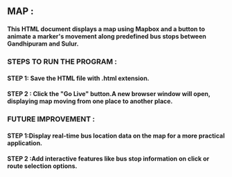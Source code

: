 ## MAP :
#### This HTML document displays a map using Mapbox and a button to animate a marker's movement along predefined bus stops between Gandhipuram and Sulur.
  
### STEPS TO RUN THE PROGRAM :

#### STEP 1: Save the HTML file with .html extension.

#### STEP 2 : Click the "Go Live" button.A new browser window will open, displaying map moving from one place to another place.

### FUTURE IMPROVEMENT :

 #### STEP 1:Display real-time bus location data on the map for a more practical application.
   
 #### STEP 2 :Add interactive features like bus stop information on click or route selection options.
